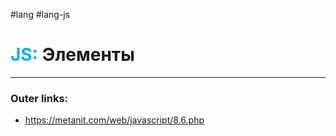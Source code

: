 #lang #lang-js
# <font color="#00b0f0">JS:</font> Элементы
---
### Outer links:
- https://metanit.com/web/javascript/8.6.php